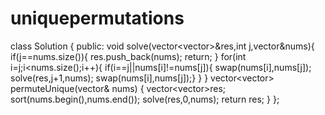 # uniquepermutations
class Solution {
public:
    void solve(vector<vector<int>>&res,int j,vector<int>&nums){
        if(j==nums.size()){
            res.push_back(nums);
            return;
        }
        for(int i=j;i<nums.size();i++){
            if(i==j||nums[i]!=nums[j]){
            swap(nums[i],nums[j]);
            solve(res,j+1,nums);
            swap(nums[i],nums[j]);}
        }
    }
    vector<vector<int>> permuteUnique(vector<int>& nums) {
        vector<vector<int>>res;
        sort(nums.begin(),nums.end());
        solve(res,0,nums);
        return res;
    }
};
